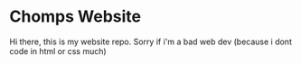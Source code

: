 # Chomps Website
Hi there, this is my website repo. Sorry if i'm a bad web dev (because i dont code in html or css much)
